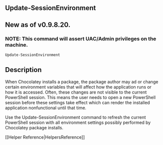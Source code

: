 ## Update-SessionEnvironment
## New as of v0.9.8.20.
### NOTE: This command will assert UAC/Admin privileges on the machine.

`Update-SessionEnvironment`

## Description
When Chocolatey installs a package, the package author may ad or change
certain environment variables that will affect how the application runs
or how it is accessed. Often, these changes are not visible to the current
PowerShell session. This means the user needs to open a new PowerShell
session before these settings take effect which can render the installed
application nonfunctional until that time.

Use the Update-SessionEnvironment command to refresh the current
PowerShell session with all environment settings possibly performed by
Chocolatey package installs.

[[Helper Reference|HelpersReference]]